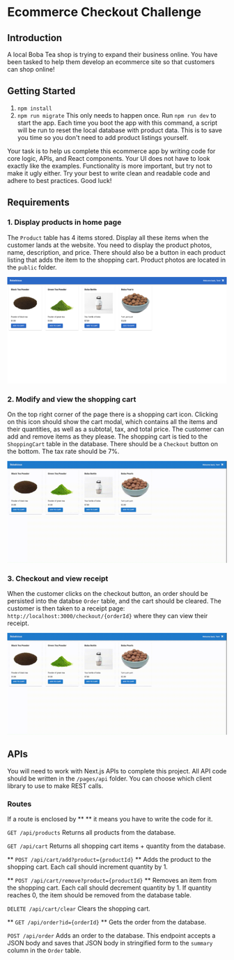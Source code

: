 # Ecommerce Checkout Challenge
## Introduction
A local Boba Tea shop is trying to expand their business online. You have been tasked to help them develop an ecommerce site so that customers can shop online!

## Getting Started
1. `npm install`
2. `npm run migrate`
This only needs to happen once.
Run `npm run dev` to start the app. Each time you boot the app with this command, a script will be run to reset the local database with product data. This is to save you time so you don't need to add product listings yourself.

Your task is to help us complete this ecommerce app by writing code for core logic, APIs, and React components. Your UI does not have to look exactly like the examples. Functionality is more important, but try not to make it ugly either. Try your best to write clean and readable code and adhere to best practices. Good luck!

## Requirements
### 1. Display products in home page
The `Product` table has 4 items stored. Display all these items when the customer lands at the website. You need to display the product photos, name, description, and price. There 
should also be a button in each product listing that adds the item to the shopping cart. Product photos are located in the `public` folder.

![home](homepage_screenshot.png?raw=true)

### 2. Modify and view the shopping cart
On the top right corner of the page there is a shopping cart icon. Clicking on this icon should show the cart modal, which contains all the items and their quantities, as well as a subtotal, tax, and total price. The customer can add and remove items as they please. The shopping cart is tied to the `ShoppingCart` table in the database. There should be a `Checkout` button on the bottom. The tax rate should be 7%.

![sc1](sc_1.gif?raw=true)

### 3. Checkout and view receipt
When the customer clicks on the checkout button, an order should be persisted into the databse `Order` table, and the cart should be cleared. The customer is then taken to a receipt page:
`http://localhost:3000/checkout/{orderId}` where they can view their receipt.

![sc2](sc_2.gif?raw=true)

## APIs
You will need to work with Next.js APIs to complete this project. All API code should be written in the `/pages/api` folder. You can choose which client library to use to make REST calls.

### Routes
If a route is enclosed by ** ** it means you have to write the code for it.

`GET /api/products`
Returns all products from the database.

`GET /api/cart`
Returns all shopping cart items + quantity from the database.

** `POST /api/cart/add?product={productId}` **
Adds the product to the shopping cart. Each call should increment quantity by 1. 

** `POST /api/cart/remove?product={productId}` **
Removes an item from the shopping cart. Each call should decrement quantity by 1. If quantity reaches 0, the item should be removed from the database table.

`DELETE /api/cart/clear`
Clears the shopping cart.

** `GET /api/order?id={orderId}` **
Gets the order from the database.

`POST /api/order`
Adds an order to the database. This endpoint accepts a JSON body and saves that JSON body in stringified form to the `summary` column in the `Order` table. 

